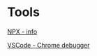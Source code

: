 # Tools


[NPX - info](https://medium.com/@maybekatz/introducing-npx-an-npm-package-runner-55f7d4bd282b)

[VSCode - Chrome debugger](https://medium.com/@auchenberg/live-edit-and-debug-your-react-apps-directly-from-vs-code-without-leaving-the-editor-3da489ed905f)